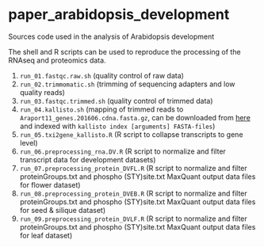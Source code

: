 # paper_arabidopsis_development
Sources code used in the analysis of Arabidopsis development 

The shell and R scripts can be used to reproduce the processing of the RNAseq and proteomics data.

1. `run_01.fastqc.raw.sh` (quality control of raw data)
2. `run_02.trimmomatic.sh` (trimming of sequencing adapters and low quality reads)
3. `run_03.fastqc.trimmed.sh` (quality control of trimmed data)
4. `run_04.kallisto.sh` (mapping of trimmed reads to `Araport11_genes.201606.cdna.fasta.gz`, can be downloaded from [here](https://www.arabidopsis.org/download/index-auto.jsp?dir=%2Fdownload_files%2FSequences%2FAraport11_blastsets) and indexed with `kallisto index [arguments] FASTA-files`)
5. `run_05.txi2gene_kallisto.R` (R script to collapse transcripts to gene level)
6. `run_06.preprocessing_rna.DV.R` (R script to normalize and filter transcript data for development datasets)
7. `run_07.preprocessing_protein_DVFL.R` (R script to normalize and filter proteinGroups.txt and phospho (STY)site.txt MaxQuant output data files for flower dataset)
8. `run_08.preprocessing_protein_DVEB.R` (R script to normalize and filter proteinGroups.txt and phospho (STY)site.txt MaxQuant output data files for seed & silique dataset)
9. `run_09.preprocessing_protein_DVLF.R` (R script to normalize and filter proteinGroups.txt and phospho (STY)site.txt MaxQuant output data files for leaf dataset)
